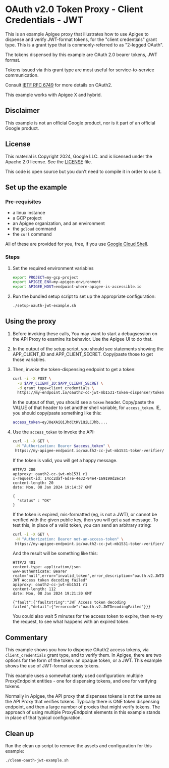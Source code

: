 # OAuth v2.0 Token Proxy - Client Credentials - JWT

This is an example Apigee proxy that illustrates how to use Apigee to dispense
and verify JWT-format tokens, for the "client credentials" grant type. This is a
grant type that is commonly-referred to as "2-legged OAuth".

The tokens dispensed by this example are OAuth 2.0 bearer tokens, JWT format.

Tokens issued via this grant type are most useful for service-to-service communication.

Consult [IETF RFC 6749](https://www.rfc-editor.org/rfc/rfc6749) for more details on OAuth2.

This example works with Apigee X and hybrid.


## Disclaimer

This example is not an official Google product, nor is it part of an official Google product.

## License

This material is Copyright 2024, Google LLC.
and is licensed under the Apache 2.0 license. See the [LICENSE](LICENSE) file.

This code is open source but you don't need to compile it in order to use it.


## Set up the example

### Pre-requisites

- a linux instance
- a GCP project
- an Apigee organization, and an environment
- the `gcloud` command
- the `curl` command

All of these are provided for you, free, if you use [Google Cloud Shell](https://cloud.google.com/shell).

### Steps

1. Set the required environment variables
   ```sh
   export PROJECT=my-gcp-project
   export APIGEE_ENV=my-apigee-environment
   export APIGEE_HOST=endpoint-where-apigee-is-accessible.io
   ```

2. Run the bundled setup script to set up the appropriate configuration:
   ```sh
   ./setup-oauth-jwt-example.sh
   ```

## Using the proxy

1. Before invoking these calls, You may want to start a debugsession on the API
   Proxy to examine its behavior.  Use the Apigee UI to do that.

2. In the output of the setup script, you should see statements showing the
   APP\_CLIENT\_ID and APP\_CLIENT\_SECRET. Copy/paste those to get those
   variables.


3. Then, invoke the token-dispensing endpoint to get a token:
   ```sh
   curl -i -X POST \
     -u $APP_CLIENT_ID:$APP_CLIENT_SECRET \
     -d grant_type=client_credentials \
     https://my-endpoint.io/oauth2-cc-jwt-mb1531-token-dispenser/token
   ```

   In the output of that, you should see a `token` header.  Copy/paste the VALUE of that header to set
   another shell variable, for `access_token`. IE, you should copy/paste something like this:
   ```sh
   access_token=eyJ0eXAiOiJhdCtKV1QiLCJhb....
   ```

4. Use the `access_token` to invoke the API:

   ```sh
   curl -i -X GET \
    -H "Authorization: Bearer $access_token" \
    https://my-apigee-endpoint.io/oauth2-cc-jwt-mb1531-token-verifier/check
   ```

   If the token is valid, you will get a happy message.
   ```
   HTTP/2 200
   apiproxy: oauth2-cc-jwt-mb1531 r1
   x-request-id: 14cc2daf-6d7e-4e32-94e4-169199d2ec14
   content-length: 20
   date: Mon, 08 Jan 2024 19:14:37 GMT

   {
     "status" : "OK"
   }
   ```

   If the token is expired, mis-formatted (eg, is not a JWT), or cannot be
   verified with the given public key, then you will get a sad message.  To test
   this, in place of a valid token, you can send an arbitrary string:

   ```sh
   curl -i -X GET \
    -H "Authorization: Bearer not-an-access-token" \
    https://my-apigee-endpoint.io/oauth2-cc-jwt-mb1531-token-verifier/check
   ```

   And the result will be something like this:
   ```
   HTTP/2 401
   content-type: application/json
   www-authenticate: Bearer realm="null",error="invalid_token",error_description="oauth.v2.JWTDecodingFailed: JWT Access token decoding failed"
   apiproxy: oauth2-cc-jwt-mb1531 r1
   content-length: 112
   date: Mon, 08 Jan 2024 19:21:20 GMT

   {"fault":{"faultstring":"JWT Access token decoding failed","detail":{"errorcode":"oauth.v2.JWTDecodingFailed"}}}
   ```

   You could also wait 5 minutes for the access token to expire, then re-try the
   request, to see what happens with an expired token.


## Commentary

This example shows you how to dispense OAuth2 access tokens, via
`client_credentials` grant type, and to verify them. In Apigee, there are two
options for the form of the token: an opaque token, or a JWT. This example shows
the use of JWT-format access tokens.

This example uses a somewhat rarely used configuration: multiple ProxyEndpoint
entities - one for dispensing tokens, and one for verifying tokens.

Normally in Apigee, the API proxy that dispenses tokens is not the same as the
API Proxy that verifies tokens. Typically there is ONE token dispensing
endpoint, and then a large number of proxies that might verify tokens. The
approach of using multiple ProxyEndpoint elements in this example stands in
place of that typical configuration.


## Clean up

Run the clean up script to remove the assets and configuration for this example:
```sh
./clean-oauth-jwt-example.sh
```
